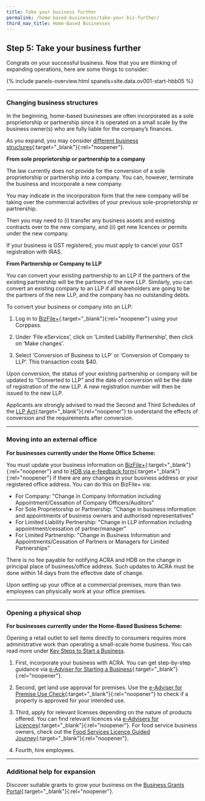 ```yaml
---
title: Take your business further
permalink: /home-based-businesses/take-your-biz-further/
third_nav_title: Home-Based Businesses
---
```


## Step 5: Take your business further

Congrats on your successful business. Now that you are thinking of expanding operations, here are some things to consider:

{% include panels-overview.html spanels=site.data.ov001-start-hbb05 %}

<hr>

<a name="changing_biz_structures"></a>
### Changing business structures

In the beginning, home-based businesses are often incorporated as a sole proprietorship or partnership since it is operated on a small scale by the business owner(s) who are fully liable for the company’s finances.

As you expand, you may consider [different business structures](/start-a-business/choose-a-business-structure/?src=hbb){:target="_blank"}{:rel="noopener"}.

<b>From sole proprietorship or partnership to a company</b>

The law currently does not provide for the conversion of a sole proprietorship or partnership into a company. You can, however, terminate the business and incorporate a new company.

You may indicate in the incorporation form that the new company will be taking over the commercial activities of your previous sole-proprietorship or partnership.

Then you may need to (i) transfer any business assets and existing contracts over to the new company, and (ii) get new licences or permits under the new company.

If your business is GST registered, you must apply to cancel your GST registration with IRAS.

<b>From Partnership or Company to LLP</b>

You can convert your existing partnership to an LLP if the partners of the existing partnership will be the partners of the new LLP. Similarly, you can convert an existing company to an LLP if all shareholders are going to be the partners of the new LLP, and the company has no outstanding debts.

To convert your business or company into an LLP:

1. Log in to [BizFile+](www.bizfile.gov.sg){:target="_blank"}{:rel="noopener"} using your Corppass. 

2. Under ‘File eServices’, click on ‘Limited Liability Partnership’, then click on ‘Make changes’.

3. Select ‘Conversion of Business to LLP’ or ‘Conversion of Company to LLP’. This transaction costs $40.

Upon conversion, the status of your existing partnership or company will be updated to “Converted to LLP” and the date of conversion will be the date of registration of the new LLP. A new registration number will then be issued to the new LLP.

Applicants are strongly advised to read the Second and Third Schedules of the [LLP Act](https://sso.agc.gov.sg/Act/LLPA2005){:target="_blank"}{:rel="noopener"} to understand the effects of conversion and the requirements after conversion.

<hr>

<a name="moving_into_external_office"></a>
### Moving into an external office

<b>For businesses currently under the Home Office Scheme:</b>

You must update your business information on [BizFile+](www.bizfile.gov.sg){:target="_blank"}{:rel="noopener"} and to [HDB via e-feedback form](https://hdb.gov.sg/efeedback){:target="_blank"}{:rel="noopener"} if there are any changes in your business address or your registered office address. You can do this on BizFile+ via:

- For Company: "Change in Company Information including Appointment/Cessation of Company Officers/Auditors"
- For Sole Proprietorship or Partnership: "Change in business information and appointments of business owners and authorised representatives"
- For Limited Liability Pertnership: "Change in LLP information including appointment/cessation of partner/manager"
- For Limited Partnership: "Change in Business Information and Appointments/Cessation of Partners or Managers for Limited Partnerships"

There is no fee payable for notifying ACRA and HDB on the change in principal place of business/office address. Such updates to ACRA must be done within 14 days from the effective date of change.

Upon setting up your office at a commercial premises, more than two employees can physically work at your office premises.

<hr>

<a name="opening_physical_shop"></a>
### Opening a physical shop

<b>For businesses currently under the Home-Based Business Scheme:</b>

Opening a retail outlet to sell items directly to consumers requires more administrative work than operating a small-scale home business. You can read more under [Key Steps to Start a Business](/start-a-business/choose-a-business-structure/?src=hbb).

1. First, incorporate your business with ACRA. You can get step-by-step guidance via [e-Adviser for Starting a Business](https://eadviser.gobusiness.gov.sg/startabusiness/?src=hbb){:target="_blank"}{:rel="noopener"}.

2. Second, get land use approval for premises. Use the [e-Adviser for Premise Use Check](https://eadviser.gobusiness.gov.sg/premisesusecheck/?src=hbb){:target="_blank"}{:rel="noopener"} to check if a property is approved for your intended use.

3. Third, apply for relevant licenses depending on the nature of products offered. You can find relevant licences via [e-Advisers for Licences](/licences/find-licence-by-sector/?src=hbb){:target="_blank"}{:rel="noopener"}. For food service business owners, check out the [Food Services Licence Guided Journey](https://foodservices.gobusiness.gov.sg/licences/foodservices/?src=hbb){:target="_blank"}{:rel="noopener"}.

3. Fourth, hire employees.

<hr>

<a name="additional_help_for_expansion"></a>
### Additional help for expansion

Discover suitable grants to grow your business on the [Business Grants Portal](https://www.businessgrants.gov.sg/){:target="_blank"}{:rel="noopener"}.
